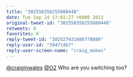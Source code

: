 ```yaml
---
title: "382550356255080448"
date: Tue Sep 24 17:01:27 +0000 2013
original-tweet-id: "382550356255080448"
retweets: 0
favorites: 0
reply-tweet-id: "382527431686778880"
reply-user-id: "39471467"
reply-user-screen-name: "craig_makes"
---
```

<a href="https://twitter.com/craiginwales">@craiginwales</a> <a href="https://twitter.com/O2">@O2</a> Who are you switching too?
